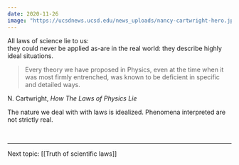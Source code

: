 ```yaml
---
date: 2020-11-26
image: "https://ucsdnews.ucsd.edu/news_uploads/nancy-cartwright-hero.jpg"
---
```

All laws of science lie to us:\
they could never be applied as-are in the real world: they describe highly ideal situations.

> Every theory we have proposed in Physics, even at the time when it was most firmly entrenched, was known to be deficient in specific and detailed ways.

<p class="cite">N. Cartwright, <cite>How The Laws of Physics Lie</cite></p>

The nature we deal with with laws is idealized. Phenomena interpreted are not strictly real.

<br>

---

Next topic: [[Truth of scientific laws]]